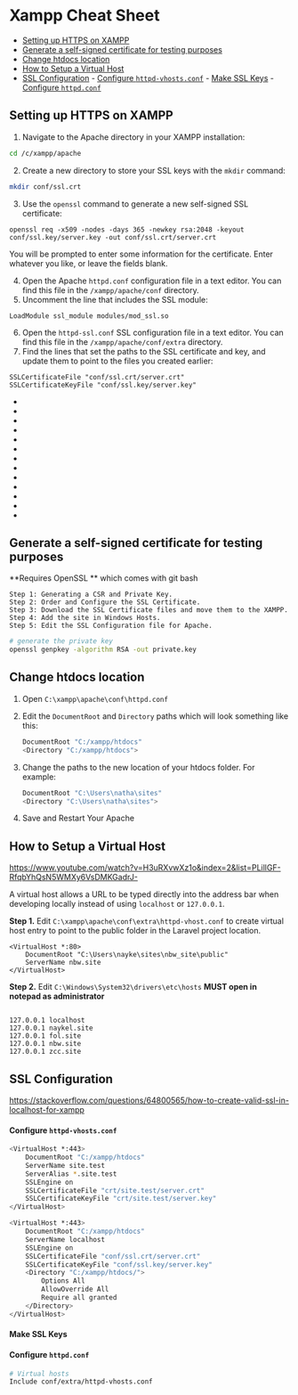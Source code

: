 # Xampp Cheat Sheet

- [Setting up HTTPS on XAMPP](#setting-up-https-on-xampp)
- [Generate a self-signed certificate for testing purposes](#generate-a-self-signed-certificate-for-testing-purposes)
- [Change htdocs location](#change-htdocs-location)
- [How to Setup a Virtual Host](#how-to-setup-a-virtual-host)
- [SSL Configuration](#ssl-configuration)
        - [Configure `httpd-vhosts.conf`](#configure-httpd-vhostsconf)
        - [Make SSL Keys](#make-ssl-keys)
        - [Configure `httpd.conf`](#configure-httpdconf)


## Setting up HTTPS on XAMPP

1. Navigate to the Apache directory in your XAMPP installation:
```bash
cd /c/xampp/apache
```
2. Create a new directory to store your SSL keys with the `mkdir` command:
```bash
mkdir conf/ssl.crt
```
3. Use the `openssl` command to generate a new self-signed SSL certificate:
```
openssl req -x509 -nodes -days 365 -newkey rsa:2048 -keyout conf/ssl.key/server.key -out conf/ssl.crt/server.crt
```
You will be prompted to enter some information for the certificate. Enter whatever you like, or leave the fields blank.

4. Open the Apache `httpd.conf` configuration file in a text editor. You can find this file in the `/xampp/apache/conf` directory.
5. Uncomment the line that includes the SSL module:
```
LoadModule ssl_module modules/mod_ssl.so
```
6. Open the `httpd-ssl.conf` SSL configuration file in a text editor. You can find this file in the `/xampp/apache/conf/extra` directory.
7. Find the lines that set the paths to the SSL certificate and key, and update them to point to the files you created earlier:
```
SSLCertificateFile "conf/ssl.crt/server.crt"
SSLCertificateKeyFile "conf/ssl.key/server.key"
```

-
-
-
-
-
-
-
-
-
-
-
-
-
## Generate a self-signed certificate for testing purposes

**Requires OpenSSL ** which comes with git bash

    Step 1: Generating a CSR and Private Key.
    Step 2: Order and Configure the SSL Certificate.
    Step 3: Download the SSL Certificate files and move them to the XAMPP.
    Step 4: Add the site in Windows Hosts.
    Step 5: Edit the SSL Configuration file for Apache.

```bash
# generate the private key
openssl genpkey -algorithm RSA -out private.key
```

## Change htdocs location


1. Open `C:\xampp\apache\conf\httpd.conf`
2. Edit the `DocumentRoot` and `Directory` paths which will look something like this:
   
    ```bash
    DocumentRoot "C:/xampp/htdocs"
    <Directory "C:/xampp/htdocs">
    ```

3. Change the paths to the new location of your htdocs folder. For example:

    ```bash
   DocumentRoot "C:\Users\natha\sites"
   <Directory "C:\Users\natha\sites">
    ```

4. Save and Restart Your Apache



## How to Setup a Virtual Host

https://www.youtube.com/watch?v=H3uRXvwXz1o&index=2&list=PLillGF-RfqbYhQsN5WMXy6VsDMKGadrJ-

A virtual host allows a URL to be typed directly into the address bar when developing locally instead of using `localhost` or `127.0.0.1`.

**Step 1.** Edit `C:\xampp\apache\conf\extra\httpd-vhost.conf` to create virtual host entry to point to the public folder in the Laravel project location.

```
<VirtualHost *:80>
	DocumentRoot "C:\Users\nayke\sites\nbw_site\public"
	ServerName nbw.site
</VirtualHost>
```

**Step 2.** Edit `C:\Windows\System32\drivers\etc\hosts` **MUST open in notepad as administrator**

```

127.0.0.1 localhost
127.0.0.1 naykel.site
127.0.0.1 fol.site
127.0.0.1 nbw.site
127.0.0.1 zcc.site
```

## SSL Configuration

https://stackoverflow.com/questions/64800565/how-to-create-valid-ssl-in-localhost-for-xampp

#### Configure `httpd-vhosts.conf`

```bash
<VirtualHost *:443>
    DocumentRoot "C:/xampp/htdocs"
    ServerName site.test
    ServerAlias *.site.test
    SSLEngine on
    SSLCertificateFile "crt/site.test/server.crt"
    SSLCertificateKeyFile "crt/site.test/server.key"
</VirtualHost>
 ```

```bash
<VirtualHost *:443>
    DocumentRoot "C:/xampp/htdocs"
    ServerName localhost
    SSLEngine on
    SSLCertificateFile "conf/ssl.crt/server.crt"
    SSLCertificateKeyFile "conf/ssl.key/server.key"
    <Directory "C:/xampp/htdocs/">
        Options All
        AllowOverride All
        Require all granted
    </Directory>
</VirtualHost>
 ```
#### Make SSL Keys

#### Configure `httpd.conf`

```bash
# Virtual hosts
Include conf/extra/httpd-vhosts.conf
```
